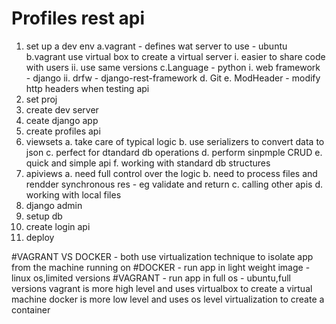#   Profiles rest api



















1. set up a dev env
    a.vagrant - defines wat server to use - ubuntu
    b.vagrant use virtual box to create a virtual server
        i. easier to share code with users
        ii. use same versions
    c.Language - python
        i. web framework - django
        ii.  drfw - django-rest-framework
    d. Git
    e. ModHeader - modify http headers when testing api
2. set proj
3. create dev server
4. ceate django app
5. create profiles api
6. viewsets
    a. take care of typical logic
    b. use serializers to convert data to json
    c. perfect for dtandard db operations
    d. perform sinpmple CRUD
    e. quick and simple api
    f. working with standard db structures
7. apiviews
    a. need full control over the logic
    b. need to process files and rendder synchronous res - eg validate and return
    c. calling other apis
    d. working with local files
8. django admin
9. setup db
10. create login api
11. deploy

#VAGRANT VS DOCKER - both use virtualization technique to isolate app from the machine running on
#DOCKER - run app in light weight image - linux os,limited versions
#VAGRANT - run app in full os - ubuntu,full versions
 vagrant is more high level and uses virtualbox to create a virtual machine
 docker is more low level and uses os level virtualization to create a container
